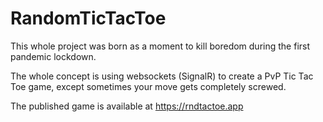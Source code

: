 # RandomTicTacToe

This whole project was born as a moment to kill boredom during the first pandemic lockdown.

The whole concept is using websockets (SignalR) to create a PvP Tic Tac Toe game, except
sometimes your move gets completely screwed.

The published game is available at https://rndtactoe.app
